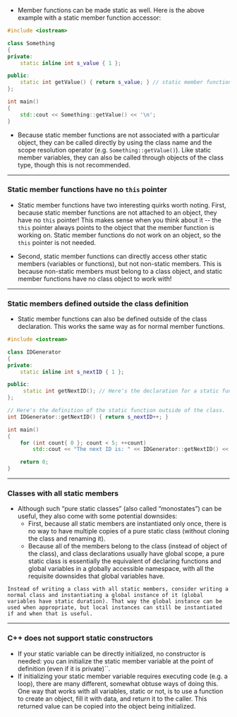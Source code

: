- Member functions can be made static as well. Here is the above example with a static member function accessor:

```cpp
#include <iostream>

class Something
{
private:
    static inline int s_value { 1 };

public:
    static int getValue() { return s_value; } // static member function
};

int main()
{
    std::cout << Something::getValue() << '\n';
}
```

- Because static member functions are not associated with a particular object, they can be called directly by using the class name and the scope resolution operator (e.g. `Something::getValue()`). Like static member variables, they can also be called through objects of the class type, though this is not recommended.

---

### Static member functions have no `this` pointer

- Static member functions have two interesting quirks worth noting. First, because static member functions are not attached to an object, they have no `this` pointer! This makes sense when you think about it -- the `this` pointer always points to the object that the member function is working on. Static member functions do not work on an object, so the `this` pointer is not needed.

- Second, static member functions can directly access other static members (variables or functions), but not non-static members. This is because non-static members must belong to a class object, and static member functions have no class object to work with!

---

### Static members defined outside the class definition

- Static member functions can also be defined outside of the class declaration. This works the same way as for normal member functions.

```cpp
#include <iostream>

class IDGenerator
{
private:
    static inline int s_nextID { 1 };

public:
     static int getNextID(); // Here's the declaration for a static function
};

// Here's the definition of the static function outside of the class.  Note we don't use the static keyword here.
int IDGenerator::getNextID() { return s_nextID++; }

int main()
{
    for (int count{ 0 }; count < 5; ++count)
        std::cout << "The next ID is: " << IDGenerator::getNextID() << '\n';

    return 0;
}
```

---

### Classes with all static members
- Although such “pure static classes” (also called “monostates”) can be useful, they also come with some potential downsides:
	- First, because all static members are instantiated only once, there is no way to have multiple copies of a pure static class (without cloning the class and renaming it).
	- Because all of the members belong to the class (instead of object of the class), and class declarations usually have global scope, a pure static class is essentially the equivalent of declaring functions and global variables in a globally accessible namespace, with all the requisite downsides that global variables have.

```ad-tip
Instead of writing a class with all static members, consider writing a normal class and instantiating a global instance of it (global variables have static duration). That way the global instance can be used when appropriate, but local instances can still be instantiated if and when that is useful.
```

---

### C++ does not support static constructors
- If your static variable can be directly initialized, no constructor is needed: you can initialize the static member variable at the point of definition (even if it is private)``.
- If initializing your static member variable requires executing code (e.g. a loop), there are many different, somewhat obtuse ways of doing this. One way that works with all variables, static or not, is to use a function to create an object, fill it with data, and return it to the caller. This returned value can be copied into the object being initialized.